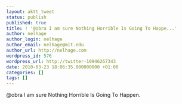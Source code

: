 ```yaml
---
layout: aktt_tweet
status: publish
published: true
title: ! '@obra I am sure Nothing Horrible Is Going To Happe...'
author: nelhage
author_login: nelhage
author_email: nelhage@mit.edu
author_url: http://nelhage.com
wordpress_id: 576
wordpress_url: http://twitter-10946267343
date: 2010-03-23 18:06:35.000000000 +01:00
categories: []
tags: []
---
```

@obra I am sure Nothing Horrible Is Going To Happen.
